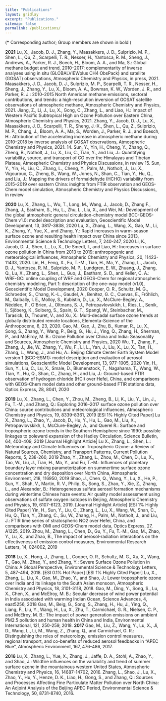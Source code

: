 ```yaml
---
title: "Publications"
layout: gridlay
excerpt: "Publications."
sitemap: false
permalink: /publications/
---
```



<p></p>

(<b>*</b> Corresponding author; Group members are shown in bold )

<p></p>

**2021**
Lu, X., Jacob, D. J., Zhang, Y., Maasakkers, J. D., Sulprizio, M. P., Shen, L., Qu, Z., Scarpelli, T. R., Nesser, H., Yantosca, R. M., Sheng, J., Andrews, A., Parker, R. J., Boech, H., Bloom, A. A., and Ma, S.: Global methane budget and trend, 2010–2017: complementarity of inverse analyses using in situ (GLOBALVIEWplus CH4 ObsPack) and satellite (GOSAT) observations, Atmospheric Chemistry and Physics, in press, 2021.
Maasakkers, J. D., Jacob, D. J., Sulprizio, M. P., Scarpelli, T. R., Nesser, H., Sheng, J., Zhang, Y., Lu, X., Bloom, A. A., Bowman, K. W., Worden, J. R., and Parker, R. J.: 2010–2015 North American methane emissions, sectoral contributions, and trends: a high-resolution inversion of GOSAT satellite observations of atmospheric methane, Atmospheric Chemistry and Physics, 2021.
Jiang, Z., Li, J., Lu, X., Gong, C., Zhang, L., and Liao, H.: Impact of Western Pacific Subtropical High on Ozone Pollution over Eastern China, Atmospheric Chemistry and Physics, 2021.
Zhang, Y., Jacob, D. J., Lu, X., Maasakkers, J. D., Scarpelli, T. R., Sheng, J.-X., Shen, L., Qu, Z., Sulprizio, M. P., Chang, J., Bloom, A. A., Ma, S., Worden, J., Parker, R. J., and Boesch, H.: Attribution of the accelerating increase in atmospheric methane during 2010–2018 by inverse analysis of GOSAT observations, Atmospheric Chemistry and Physics, 2021.
14.	Sun, Y., Yin, H., Cheng, Y., Zhang, Q., Zheng, B., Notholt, J., Lu, X., Liu, C., Tian, Y., and Liu, J.: Quantifying variability, source, and transport of CO over the Himalayas and Tibetan Plateau, Atmospheric Chemistry and Physics Discussions, in review
15.	Sun, Y., Yin, H., Liu, C., Zhang, L., Cheng, Y., Palm, M., Notholt, J., Lu, X., Vigouroux, C., Zheng, B., Wang, W., Jones, N., Shan, C., Tian, Y., Hu, Q., and Liu, J.: Mapping the drivers of formaldehyde (HCHO) variability from 2015–2019 over eastern China: insights from FTIR observation and GEOS-Chem model simulation, Atmospheric Chemistry and Physics Discussions, in review

**2020**
Lu, X., Zhang, L., Wu, T., Long, M., Wang, J., Jacob, D., Zhang F., Zhang, J., Eastham, S., Hu, L., Zhu, L., Liu, X., and Wei, M.: Development of the global atmospheric general circulation-chemistry model BCC-GEOS-Chem v1.0: model description and evaluation, Geoscientific Model Development, 13, 3817-3838, 2020
Lu, X., Zhang, L., Wang, X., Gao, M., Li, K., Zhang, Y., Yue, X., and Zhang, Y.: Rapid increases in warm-season surface ozone and resulting health impact over China since 2013, Environmental Science & Technology Letters, 7, 240-247, 2020
Li, K., Jacob, D. J., Shen, L., Lu, X., De Smedt, I., and Liao, H.: Increases in surface ozone pollution in China from 2013 to 2019: anthropogenic and meteorological influences, Atmospheric Chemistry and Physics, 20, 11423-11433, 2020.
Lin, H., Feng, X., Fu, T.-M., Tian, H., Ma, Y., Zhang, L., Jacob, D. J., Yantosca, R. M., Sulprizio, M. P., Lundgren, E. W., Zhuang, J., Zhang, Q., Lu, X., Zhang, L., Shen, L., Guo, J., Eastham, S. D., and Keller, C. A.: WRF-GC: online coupling of WRF and GEOS-Chem for regional atmospheric chemistry modeling, Part 1: description of the one-way model (v1.0), Geoscientific Model Development, 2020
Cooper, O. R., Schultz, M. G., Schroeder, S., Chang, K.-L., Gaudel, A., Benítez, G. C., Cuevas, E., Fröhlich, M., Galbally, I. E., Molloy, S., Kubistin, D., Lu, X., McClure-Begley, A., Nédélec, P., O'Brien, J., Oltmans, S. J., Petropavlovskikh, I., Ries, L., Senik, I., Sjöberg, K., Solberg, S., Spain, G. T., Spangl, W., Steinbacher, M., Tarasick, D., Thouret, V., and Xu, X.: Multi-decadal surface ozone trends at globally distributed remote locations, Elementa-Science of the Anthropocene, 8, 23, 2020.
Gao, M., Gao, J., Zhu, B., Kumar, R., Lu, X., Song, S., Zhang, Y., Wang, P., Beig, G., Hu, J., Ying, Q., Zhang, H., Sherman, P., and McElroy, M. B.: Ozone Pollution over China and India: Seasonality and Sources, Atmospheric Chemistry and Physics, 2020
Wu, T., Zhang, F., Zhang, J., Jie, W., Zhang, Y., Wu, F., Li, L., Yan, J., Liu, X., Lu, X., Tan, H., Zhang, L., Wang, J., and Hu, A.: Beijing Climate Center Earth System Model version 1 (BCC-ESM1): model description and evaluation of aerosol simulations, Geoscientific Model Development, 13, 977-1005, 2020
Yin, H., Sun, Y., Liu, C., Lu, X., Smale, D., Blumenstock, T., Nagahama, T., Wang, W., Tian, Y., Hu, Q., Shan, C., Zhang, H., and Liu, J.: Ground-based FTIR observation of hydrogen chloride (HCl) over Hefei, China, and comparisons with GEOS-Chem model data and other ground-based FTIR stations data, Optics Express, 28, 8041, 2020

**2019**
Lu, X., Zhang, L., Chen, Y., Zhou, M., Zheng, B., Li, K., Liu, Y., Lin, J., Fu, T.-M., and Zhang, Q.: Exploring 2016–2017 surface ozone pollution over China: source contributions and meteorological influences, Atmospheric Chemistry and Physics, 19, 8339-8361, 2019 [ESI 1% Highly Cited Paper]
Lu X., Zhang, L., Zhao, Y., Jacob, D., Hu, Y., Hu, L., Gao, M., Liu, X., Petropavlovskikh, I., McClure-Begley, A., and Querel R.: Surface and tropospheric ozone trends in the Southern Hemisphere since 1990: possible linkages to poleward expansion of the Hadley Circulation, Science Bulletin, 64, 400-409, 2019 [Journal Highlight Article]
Lu X., Zhang, L., Shen, L.: Meteorology and Climate Influences on Tropospheric Ozone: a Review of Natural Sources, Chemistry, and Transport Patterns, Current Pollution Reports, 5, 238-260, 2019 
Zhao, Y., Zhang, L., Zhou, M., Chen, D., Lu, X., Tao, W., Liu, J., Tian, H., Ma, Y., and Fu, T.-M.: Influences of planetary boundary layer mixing parameterization on summertime surface ozone concentration and dry deposition over North China, Atmospheric Environment, 218, 116950, 2019 
Shao, J., Chen, Q., Wang, Y., Lu, X., He, P., Sun, Y., Shah, V., Martin, R. V., Philip, S., Song, S., Zhao, Y., Xie, Z., Zhang, L., and Alexander, B.: Heterogeneous sulfate aerosol formation mechanisms during wintertime Chinese haze events: Air quality model assessment using observations of sulfate oxygen isotopes in Beijing, Atmospheric Chemistry and Physics, 19, 6107-6123, 2019. [Journal Highlight Article] [ESI 1% Highly Cited Paper]
Yin, H., Sun, Y., Liu, C., Zhang, L., Lu, X., Wang, W., Shan, C., Hu, Q., Tian, Y., Zhang, C., Su, W., Zhang, H., Palm, M., Notholt, J., and Liu, J.: FTIR time series of stratospheric NO2 over Hefei, China, and comparisons with OMI and GEOS-Chem model data, Optics Express, 27, A1225, 2019.
Zhou, M., Zhang, L., Chen, D., Gu, Y., Fu, T.-M., Gao, M., Zhao, Y., Lu, X., and Zhao, B., The impact of aerosol-radiation interactions on the effectiveness of emission control measures, Environmental Research Letters, 14, 024002, 2019

**2018**
Lu, X., Hong, J., Zhang, L., Cooper, O. R., Schultz, M. G., Xu, X., Wang, T., Gao, M., Zhao, Y., and Zhang, Y.: Severe Surface Ozone Pollution in China: A Global Perspective, Environmental Science & Technology Letters, 5, 487-494, 2018. [ESI 0.1% Hot Paper] [ESI 1% Highly Cited Paper]
Lu, X., Zhang, L., Liu, X., Gao, M., Zhao, Y., and Shao, J.: Lower tropospheric ozone over India and its linkage to the South Asian monsoon, Atmospheric Chemistry and Physics, 18, 3101-3118, 2018.
Gao, M., Ding, Y., Song, S., Lu, X., Chen, X., and McElroy, M. B.: Secular decrease of wind power potential in India associated with warming Indian Ocean, Science Advances, 4, eaat5256, 2018
Gao, M., Beig, G., Song, S., Zhang, H., Hu, J., Ying, Q., Liang, F., Liu, Y., Wang, H., Lu, X., Zhu, T., Carmichael, G. R., Nielsen, C. P., and McElroy, M. B.: The impact of power generation emissions on ambient PM2.5 pollution and human health in China and India, Environmental International, 121, 250-259, 2018.
**2017**
Gao, M., Liu, Z., Wang, Y., Lu, X., Ji, D., Wang, L., Li, M., Wang, Z., Zhang, Q., and Carmichael, G. R.: Distinguishing the roles of meteorology, emission control measures, regional transport, and co-benefits of reduced aerosol feedbacks in “APEC Blue”, Atmospheric Environment, 167, 476-486, 2017.

**2016**
Lu, X., Zhang, L., Yue, X., Zhang, J., Jaffe, D. A., Stohl, A., Zhao, Y., and Shao, J.: Wildfire influences on the variability and trend of summer surface ozone in the mountainous western United States, Atmospheric Chemistry and Physics, 16, 14687-14702, 2016.
Zhang, L., Shao, J., Lu, X., Zhao, Y., Hu, Y., Henze, D. K., Liao, H., Gong, S., and Zhang, Q.: Sources and Processes Affecting Fine Particulate Matter Pollution over North China: An Adjoint Analysis of the Beijing APEC Period, Environmental Science & Technology, 50, 8731-8740, 2016.

